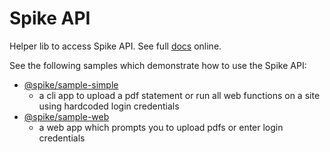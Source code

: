 # Spike API

Helper lib to access Spike API. See full [docs](https://app.spikedata.co.za/docs/code/) online.

See the following samples which demonstrate how to use the Spike API:

- [@spike/sample-simple](https://github.com/spikedata/sample-simple)
  - a cli app to upload a pdf statement or run all web functions on a site using hardcoded login credentials
- [@spike/sample-web](https://github.com/spikedata/sample-web)
  - a web app which prompts you to upload pdfs or enter login credentials
